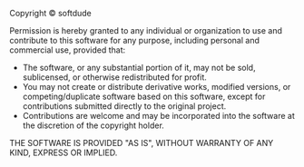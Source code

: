 Copyright © softdude

Permission is hereby granted to any individual or organization to use and contribute to this software for any purpose, including personal and commercial use, provided that:

- The software, or any substantial portion of it, may not be sold, sublicensed, or otherwise redistributed for profit.
- You may not create or distribute derivative works, modified versions, or competing/duplicate software based on this software, except for contributions submitted directly to the original project.
- Contributions are welcome and may be incorporated into the software at the discretion of the copyright holder.

THE SOFTWARE IS PROVIDED "AS IS", WITHOUT WARRANTY OF ANY KIND, EXPRESS OR IMPLIED. 